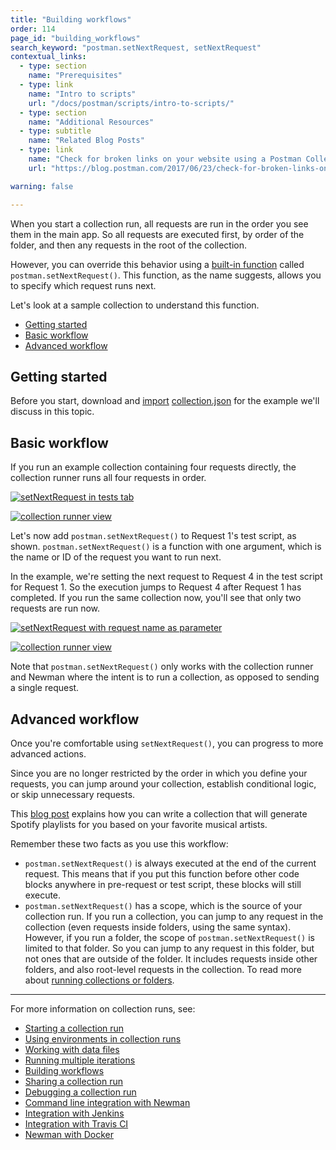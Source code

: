 ```yaml
---
title: "Building workflows"
order: 114
page_id: "building_workflows"
search_keyword: "postman.setNextRequest, setNextRequest"
contextual_links:
  - type: section
    name: "Prerequisites"
  - type: link
    name: "Intro to scripts"
    url: "/docs/postman/scripts/intro-to-scripts/"
  - type: section
    name: "Additional Resources"
  - type: subtitle
    name: "Related Blog Posts"
  - type: link
    name: "Check for broken links on your website using a Postman Collection"
    url: "https://blog.postman.com/2017/06/23/check-for-broken-links-on-your-website-using-a-postman-collection/"

warning: false

---
```


When you start a collection run, all requests are run in the order you see them in the main app. So all requests are executed first, by order of the folder, and then any requests in the root of the collection.

However, you can override this behavior using a [built-in function](/docs/postman/scripts/branching-and-looping/) called `postman.setNextRequest()`. This function, as the name suggests, allows you to specify which request runs next.

Let's look at a sample collection to understand this function.

* [Getting started](#getting-started)
* [Basic workflow](#basic-workflow)
* [Advanced workflow](#advanced-workflow)

## Getting started

Before you start, download and [import](/docs/postman/collections/data-formats/) [collection.json](https://assets.postman.com/postman-docs/58793802.json) for the example we'll discuss in this topic.

## Basic workflow

If you run an example collection containing four requests directly, the collection runner runs all four requests in order.

[![setNextRequest in tests tab](https://assets.postman.com/postman-docs/Collection_Runs_pg23.png)](https://assets.postman.com/postman-docs/Collection_Runs_pg23.png)

[![collection runner view](https://assets.postman.com/postman-docs/58793861.png)](https://assets.postman.com/postman-docs/58793861.png)

Let's now add `postman.setNextRequest()` to Request 1's test script, as shown. `postman.setNextRequest()` is a function with one argument, which is the name or ID of the request you want to run next.

In the example, we're setting the next request to Request 4 in the test script for Request 1. So the execution jumps to Request 4 after Request 1 has completed. If you run the same collection now, you'll see that only two requests are run now.

[![setNextRequest with request name as parameter](https://assets.postman.com/postman-docs/Collection_Runs_pg24.png)](https://assets.postman.com/postman-docs/Collection_Runs_pg24.png)

[![collection runner view](https://assets.postman.com/postman-docs/58793875.png)](https://assets.postman.com/postman-docs/58793875.png)

Note that `postman.setNextRequest()` only works with the collection runner and Newman where the intent is to run a collection, as opposed to sending a single request.

## Advanced workflow

Once you're comfortable using `setNextRequest()`, you can progress to more advanced actions.

Since you are no longer restricted by the order in which you define your requests, you can jump around your collection, establish conditional logic, or skip unnecessary requests.

This [blog post](https://blog.postman.com/2016/11/09/generate-spotify-playlists-using-a-postman-collection/) explains how you can write a collection that will generate Spotify playlists for you based on your favorite musical artists.

Remember these two facts as you use this workflow:

* `postman.setNextRequest()` is always executed at the end of the current request. This means that if you put this function before other code blocks anywhere in pre-request or test script, these blocks will still execute.
* `postman.setNextRequest()` has a scope, which is the source of your collection run. If you run a collection, you can jump to any request in the collection (even requests inside folders, using the same syntax). However, if you run a folder, the scope of `postman.setNextRequest()` is limited to that folder. So you can jump to any request in this folder, but not ones that are outside of the folder. It includes requests inside other folders, and also root-level requests in the collection. To read more about [running collections or folders](/docs/postman/collection-runs/starting-a-collection-run/).

---
For more information on collection runs, see:

* [Starting a collection run](/docs/postman/collection-runs/starting-a-collection-run/)
* [Using environments in collection runs](/docs/postman/collection-runs/using-environments-in-collection-runs/)
* [Working with data files](/docs/postman/collection-runs/working-with-data-files/)
* [Running multiple iterations](/docs/postman/collection-runs/running-multiple-iterations/)
* [Building workflows](/docs/postman/collection-runs/building-workflows/)
* [Sharing a collection run](/docs/postman/collection-runs/sharing-a-collection-run/)
* [Debugging a collection run](/docs/postman/collection-runs/debugging-a-collection-run/)
* [Command line integration with Newman](/docs/postman/collection-runs/command-line-integration-with-newman/)
* [Integration with Jenkins](/docs/postman/collection-runs/integration-with-jenkins/)
* [Integration with Travis CI](/docs/postman/collection-runs/integration-with-travis/)
* [Newman with Docker](/docs/postman/collection-runs/newman-with-docker/)
